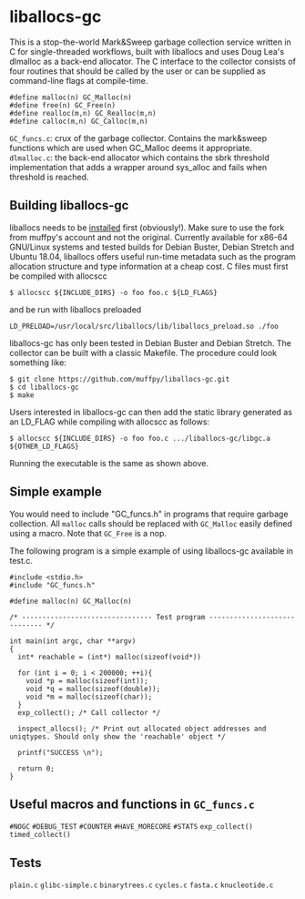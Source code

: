 # liballocs-gc
This is a stop-the-world Mark\&Sweep garbage collection service written in C for single-threaded 
workflows, built with liballocs and uses Doug Lea's dlmalloc as a back-end allocator. 
The C interface to the collector consists of four routines that should be called by the user or can be 
supplied as command-line flags at compile-time.

```
#define malloc(n) GC_Malloc(n)
#define free(n) GC_Free(n)
#define realloc(m,n) GC_Realloc(m,n)
#define calloc(m,n) GC_Calloc(m,n)
```

`GC_funcs.c`: crux of the garbage collector. Contains the mark&sweep functions which are used when GC_Malloc deems it appropriate. 
`dlmalloc.c`: the back-end allocator which contains the sbrk threshold implementation that adds a wrapper around sys_alloc and fails when threshold is reached.


## Building liballocs-gc
liballocs needs to be [installed](https://github.com/muffpy/liballocs) first (obviously!). Make sure to use the fork from muffpy's account and not the original. Currently available for x86-64 GNU/Linux systems and tested builds for Debian Buster, Debian Stretch and Ubuntu 18.04, liballocs offers useful run-time metadata such as the program allocation structure and type information at a cheap cost. C files must first be compiled with allocscc 

```
$ allocscc ${INCLUDE_DIRS} -o foo foo.c ${LD_FLAGS}
```

and be run with liballocs preloaded

```
LD_PRELOAD=/usr/local/src/liballocs/lib/liballocs_preload.so ./foo
```

liballocs-gc has only been tested in Debian Buster and Debian Stretch. The collector can be built with a classic Makefile. The procedure could look something like:
```
$ git clone https://github.com/muffpy/liballocs-gc.git
$ cd liballocs-gc
$ make
```
Users interested in liballocs-gc can then add the static library generated as an LD_FLAG while compiling with allocscc as follows:

```
$ allocscc ${INCLUDE_DIRS} -o foo foo.c .../liballocs-gc/libgc.a ${OTHER_LD_FLAGS}
```

Running the executable is the same as shown above.

## Simple example
You would need to include "GC_funcs.h" in programs that require garbage collection. All `malloc` calls should be replaced with `GC_Malloc` easily defined using a macro. Note that `GC_Free` is a nop.

The following program is a simple example of using liballocs-gc available in test.c.

```
#include <stdio.h>
#include "GC_funcs.h"

#define malloc(n) GC_Malloc(n)

/* -------------------------------- Test program ----------------------------- */

int main(int argc, char **argv)
{
  int* reachable = (int*) malloc(sizeof(void*))

  for (int i = 0; i < 200000; ++i){
    void *p = malloc(sizeof(int));
    void *q = malloc(sizeof(double));
    void *m = malloc(sizeof(char));
  }
  exp_collect(); /* Call collector */
  
  inspect_allocs(); /* Print out allocated object addresses and uniqtypes. Should only show the 'reachable' object */
  
  printf("SUCCESS \n");

  return 0;
}

```

## Useful macros and functions in `GC_funcs.c`

`#NOGC`
`#DEBUG_TEST`
`#COUNTER`
`#HAVE_MORECORE`
`#STATS`
`exp_collect()`
`timed_collect()`

## Tests

`plain.c`
`glibc-simple.c`
`binarytrees.c`
`cycles.c`
`fasta.c`
`knucleotide.c`

